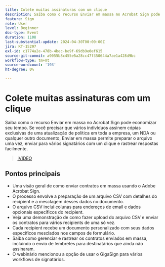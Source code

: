 ```yaml
---
title: Colete muitas assinaturas com um clique
description: Saiba como o recurso Enviar em massa no Acrobat Sign pode economizar seu tempo.
feature: Sign
role: User
level: Beginner
doc-type: Event
duration: 1108
last-substantial-update: 2024-04-30T00:00:00Z
jira: KT-15297
exl-id: c1774a2e-478b-4bec-be9f-69db9e0ef615
source-git-commit: a9055b8c455e5a28cc47f350644a7ae1a428d9bc
workflow-type: tm+mt
source-wordcount: '193'
ht-degree: 0%

---
```


# Colete muitas assinaturas com um clique

Saiba como o recurso Enviar em massa no Acrobat Sign pode economizar seu tempo. Se você precisar que vários indivíduos assinem cópias exclusivas de uma atualização de política em toda a empresa, um NDA ou qualquer outro documento, Enviar em massa permite preparar o arquivo uma vez, enviar para vários signatários com um clique e rastrear respostas facilmente.

>[!VIDEO](https://video.tv.adobe.com/v/3454896/?learn=on&captions=por_br)

## Pontos principais

* Uma visão geral de como enviar contratos em massa usando o Adobe Acrobat Sign.
* O processo envolve a preparação de um arquivo CSV com detalhes do recipient e a mesclagem desses dados no documento.
* O arquivo CSV inclui colunas para endereços de email e dados opcionais específicos do recipient.
* Veja uma demonstração de como fazer upload do arquivo CSV e enviar os contratos para vários recipients de uma só vez.
* Cada recipient recebe um documento personalizado com seus dados específicos mesclados nos campos de formulário.
* Saiba como gerenciar e rastrear os contratos enviados em massa, incluindo o envio de lembretes para destinatários que ainda não assinaram.
* O webinário mencionou a opção de usar o GigaSign para vários workflows de signatários.
